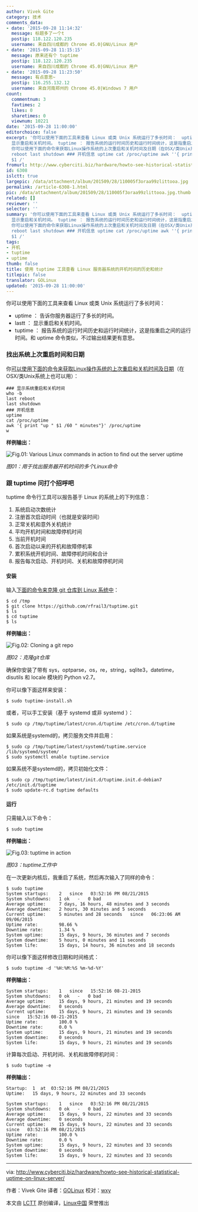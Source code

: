 ```yaml
---
author: Vivek Gite
category: 技术
comments_data:
- date: '2015-09-28 11:14:32'
  message: 标题多了一个t
  postip: 118.122.120.235
  username: 来自四川成都的 Chrome 45.0|GNU/Linux 用户
- date: '2015-09-28 11:15:15'
  message: 原来还有个 tuptime
  postip: 118.122.120.235
  username: 来自四川成都的 Chrome 45.0|GNU/Linux 用户
- date: '2015-09-28 11:23:50'
  message: 有点意思~
  postip: 116.255.132.12
  username: 来自河南郑州的 Chrome 45.0|Windows 7 用户
count:
  commentnum: 3
  favtimes: 2
  likes: 0
  sharetimes: 0
  viewnum: 10221
date: '2015-09-28 11:00:00'
editorchoice: false
excerpt: '你可以使用下面的工具来查看 Linux 或类 Unix 系统运行了多长时间：  uptime ： 告诉你服务器运行了多长的时间。 lastt ：
  显示重启和关机时间。 tuptime ： 报告系统的运行时间历史和运行时间统计，这是指重启之间的运行时间。和 uptime 命令类似，不过输出结果更有意思。  找出系统上次重启时间和日期
  你可以使用下面的命令来获取Linux操作系统的上次重启和关机时间及日期（在OSX/类Unix系统上也可以用）： ### 显示系统重启和关机时间 who -b last
  reboot last shutdown ### 开机信息 uptime cat /proc/uptime awk ''{ print &quot;up &quot;
  $1 /'
fromurl: http://www.cyberciti.biz/hardware/howto-see-historical-statistical-uptime-on-linux-server/
id: 6308
islctt: true
largepic: /data/attachment/album/201509/28/110005f3oraa99zlittooa.jpg
permalink: /article-6308-1.html
pic: /data/attachment/album/201509/28/110005f3oraa99zlittooa.jpg.thumb.jpg
related: []
reviewer: ''
selector: ''
summary: '你可以使用下面的工具来查看 Linux 或类 Unix 系统运行了多长时间：  uptime ： 告诉你服务器运行了多长的时间。 lastt ：
  显示重启和关机时间。 tuptime ： 报告系统的运行时间历史和运行时间统计，这是指重启之间的运行时间。和 uptime 命令类似，不过输出结果更有意思。  找出系统上次重启时间和日期
  你可以使用下面的命令来获取Linux操作系统的上次重启和关机时间及日期（在OSX/类Unix系统上也可以用）： ### 显示系统重启和关机时间 who -b last
  reboot last shutdown ### 开机信息 uptime cat /proc/uptime awk ''{ print &quot;up &quot;
  $1 /'
tags:
- 开机
- tuptime
- uptime
thumb: false
title: 使用 tuptime 工具查看 Linux 服务器系统的开机时间的历史和统计
titlepic: false
translator: GOLinux
updated: '2015-09-28 11:00:00'
---
```


你可以使用下面的工具来查看 Linux 或类 Unix 系统运行了多长时间：


* uptime ： 告诉你服务器运行了多长的时间。
* lastt ： 显示重启和关机时间。
* tuptime ： 报告系统的运行时间历史和运行时间统计，这是指重启之间的运行时间。和 uptime 命令类似，不过输出结果更有意思。


### 找出系统上次重启时间和日期


你[可以使用下面的命令来获取Linux操作系统的上次重启和关机时间及日期](http://www.cyberciti.biz/hardware/howto-see-historical-statistical-uptime-on-linux-server/)（在OSX/类Unix系统上也可以用）：



```
### 显示系统重启和关机时间
who -b
last reboot
last shutdown
### 开机信息
uptime
cat /proc/uptime
awk '{ print "up " $1 /60 " minutes"}' /proc/uptime
w

```

**样例输出：**


![Fig.01: Various Linux commands in action to find out the server uptime](/data/attachment/album/201509/28/110005f3oraa99zlittooa.jpg)


*图01：用于找出服务器开机时间的多个Linux命令*


### 跟 tuptime 问打个招呼吧


tuptime 命令行工具可以报告基于 Linux 的系统上的下列信息：


1. 系统启动次数统计
2. 注册首次启动时间（也就是安装时间）
3. 正常关机和意外关机统计
4. 平均开机时间和故障停机时间
5. 当前开机时间
6. 首次启动以来的开机和故障停机率
7. 累积系统开机时间、故障停机时间和合计
8. 报告每次启动、开机时间、关机和故障停机时间


#### 安装


输入[下面的命令来克隆 git 仓库到 Linux 系统中](http://www.cyberciti.biz/faq/debian-ubunut-linux-download-a-git-repository/)：



```
$ cd /tmp
$ git clone https://github.com/rfrail3/tuptime.git
$ ls
$ cd tuptime
$ ls

```

**样例输出：**


![Fig.02: Cloning a git repo](/data/attachment/album/201509/28/110006svqkwoqgqkk2gopq.jpg)


*图02：克隆git仓库*


确保你安装了带有 sys，optparse，os，re，string，sqlite3，datetime，disutils 和 locale 模块的 Python v2.7。


你可以像下面这样来安装：



```
$ sudo tuptime-install.sh

```

或者，可以手工安装（基于 systemd 或非 systemd ）：



```
$ sudo cp /tmp/tuptime/latest/cron.d/tuptime /etc/cron.d/tuptime

```

如果系统是systemd的，拷贝服务文件并启用：



```
$ sudo cp /tmp/tuptime/latest/systemd/tuptime.service /lib/systemd/system/
$ sudo systemctl enable tuptime.service

```

如果系统不是systemd的，拷贝初始化文件：



```
$ sudo cp /tmp/tuptime/latest/init.d/tuptime.init.d-debian7 /etc/init.d/tuptime
$ sudo update-rc.d tuptime defaults

```

#### 运行


只需输入以下命令：



```
$ sudo tuptime

```

**样例输出：**


![Fig.03: tuptime in action](/data/attachment/album/201509/28/110007jj56r1w5rg0igtmg.jpg)


*图03：tuptime工作中*


在一次更新内核后，我重启了系统，然后再次输入了同样的命令：



```
$ sudo tuptime
System startups:    2   since   03:52:16 PM 08/21/2015
System shutdowns:   1 ok   -   0 bad
Average uptime:     7 days, 16 hours, 48 minutes and 3 seconds
Average downtime:   2 hours, 30 minutes and 5 seconds
Current uptime:     5 minutes and 28 seconds   since   06:23:06 AM 09/06/2015
Uptime rate:        98.66 %
Downtime rate:      1.34 %
System uptime:      15 days, 9 hours, 36 minutes and 7 seconds
System downtime:    5 hours, 0 minutes and 11 seconds
System life:        15 days, 14 hours, 36 minutes and 18 seconds

```

你可以像下面这样修改日期和时间格式：



```
$ sudo tuptime -d '%H:%M:%S %m-%d-%Y'

```

**样例输出：**



```
System startups:    1   since   15:52:16 08-21-2015
System shutdowns:   0 ok   -   0 bad
Average uptime:     15 days, 9 hours, 21 minutes and 19 seconds
Average downtime:   0 seconds
Current uptime:     15 days, 9 hours, 21 minutes and 19 seconds   since   15:52:16 08-21-2015
Uptime rate:        100.0 %
Downtime rate:      0.0 %
System uptime:      15 days, 9 hours, 21 minutes and 19 seconds
System downtime:    0 seconds
System life:        15 days, 9 hours, 21 minutes and 19 seconds

```

计算每次启动、开机时间、关机和故障停机时间：



```
$ sudo tuptime -e

```

**样例输出：**



```
Startup:  1  at  03:52:16 PM 08/21/2015
Uptime:   15 days, 9 hours, 22 minutes and 33 seconds

System startups:    1   since   03:52:16 PM 08/21/2015
System shutdowns:   0 ok   -   0 bad
Average uptime:     15 days, 9 hours, 22 minutes and 33 seconds
Average downtime:   0 seconds
Current uptime:     15 days, 9 hours, 22 minutes and 33 seconds   since   03:52:16 PM 08/21/2015
Uptime rate:        100.0 %
Downtime rate:      0.0 %
System uptime:      15 days, 9 hours, 22 minutes and 33 seconds
System downtime:    0 seconds
System life:        15 days, 9 hours, 22 minutes and 33 seconds

```



---


via: <http://www.cyberciti.biz/hardware/howto-see-historical-statistical-uptime-on-linux-server/>


作者：Vivek Gite 译者：[GOLinux](https://github.com/GOLinux) 校对：[wxy](https://github.com/wxy)


本文由 [LCTT](https://github.com/LCTT/TranslateProject) 原创编译，[Linux中国](https://linux.cn/) 荣誉推出